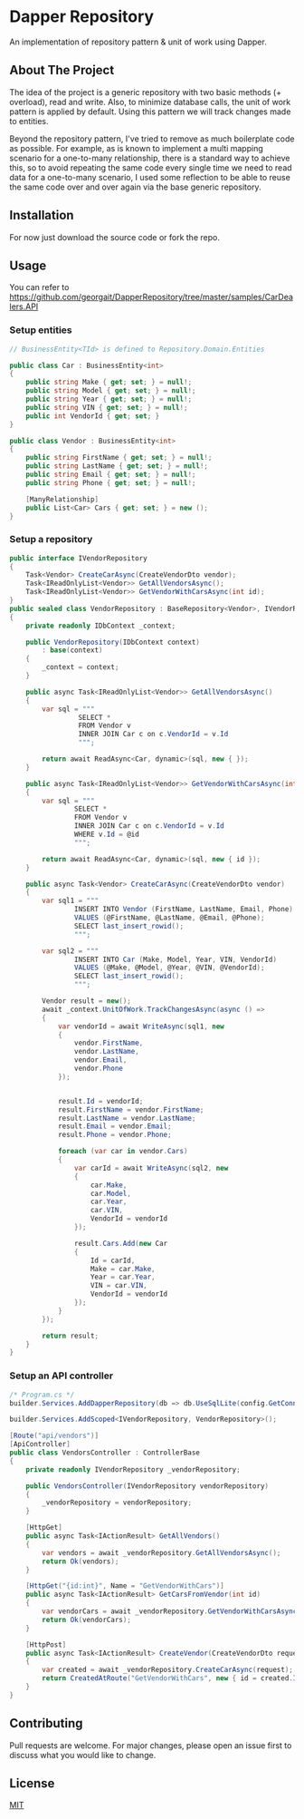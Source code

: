 # Dapper Repository

An implementation of repository pattern & unit of work using Dapper.

## About The Project

The idea of the project is a generic repository with two basic methods (+ overload), read and write. Also, to minimize database calls, the unit of work pattern is applied by default. Using this pattern we will track changes made to entities.

Beyond the repository pattern, I've tried to remove as much boilerplate code as possible. For example, as is known to implement a multi mapping scenario for a one-to-many relationship, there is a standard way to achieve this, so to avoid repeating the same code every single time we need to read data for a one-to-many scenario, I used some reflection to be able to reuse the same code over and over again via the base generic repository.

## Installation

For now just download the source code or fork the repo.

## Usage

You can refer to https://github.com/georgait/DapperRepository/tree/master/samples/CarDealers.API

### Setup entities

```C#
// BusinessEntity<TId> is defined to Repository.Domain.Entities

public class Car : BusinessEntity<int>
{
    public string Make { get; set; } = null!;
    public string Model { get; set; } = null!;
    public string Year { get; set; } = null!;
    public string VIN { get; set; } = null!;
    public int VendorId { get; set; }
}

public class Vendor : BusinessEntity<int>
{
    public string FirstName { get; set; } = null!;
    public string LastName { get; set; } = null!;
    public string Email { get; set; } = null!;
    public string Phone { get; set; } = null!;

    [ManyRelationship]
    public List<Car> Cars { get; set; } = new ();
}
```

### Setup a repository

```C#
public interface IVendorRepository
{
    Task<Vendor> CreateCarAsync(CreateVendorDto vendor);
    Task<IReadOnlyList<Vendor>> GetAllVendorsAsync();
    Task<IReadOnlyList<Vendor>> GetVendorWithCarsAsync(int id);
}
public sealed class VendorRepository : BaseRepository<Vendor>, IVendorRepository
{
    private readonly IDbContext _context;

    public VendorRepository(IDbContext context)
        : base(context)
    {
        _context = context;
    }

    public async Task<IReadOnlyList<Vendor>> GetAllVendorsAsync()
    {
        var sql = """
                 SELECT *
                 FROM Vendor v
                 INNER JOIN Car c on c.VendorId = v.Id
                 """;

        return await ReadAsync<Car, dynamic>(sql, new { });
    }

    public async Task<IReadOnlyList<Vendor>> GetVendorWithCarsAsync(int id)
    {
        var sql = """
                SELECT *
                FROM Vendor v
                INNER JOIN Car c on c.VendorId = v.Id
                WHERE v.Id = @id
                """;

        return await ReadAsync<Car, dynamic>(sql, new { id });
    }

    public async Task<Vendor> CreateCarAsync(CreateVendorDto vendor)
    {
        var sql1 = """
                INSERT INTO Vendor (FirstName, LastName, Email, Phone)
                VALUES (@FirstName, @LastName, @Email, @Phone);
                SELECT last_insert_rowid();
                """;

        var sql2 = """
                INSERT INTO Car (Make, Model, Year, VIN, VendorId)
                VALUES (@Make, @Model, @Year, @VIN, @VendorId);
                SELECT last_insert_rowid();
                """;

        Vendor result = new();
        await _context.UnitOfWork.TrackChangesAsync(async () =>
        {
            var vendorId = await WriteAsync(sql1, new
            {
                vendor.FirstName,
                vendor.LastName,
                vendor.Email,
                vendor.Phone
            });


            result.Id = vendorId;
            result.FirstName = vendor.FirstName;
            result.LastName = vendor.LastName;
            result.Email = vendor.Email;
            result.Phone = vendor.Phone;

            foreach (var car in vendor.Cars)
            {
                var carId = await WriteAsync(sql2, new
                {
                    car.Make,
                    car.Model,
                    car.Year,
                    car.VIN,
                    VendorId = vendorId
                });

                result.Cars.Add(new Car
                {
                    Id = carId,
                    Make = car.Make,
                    Year = car.Year,
                    VIN = car.VIN,
                    VendorId = vendorId
                });
            }
        });

        return result;
    }
}
```

### Setup an API controller

```C#
/* Program.cs */
builder.Services.AddDapperRepository(db => db.UseSqlLite(config.GetConnectionString("Default")!));

builder.Services.AddScoped<IVendorRepository, VendorRepository>();
```

```C#
[Route("api/vendors")]
[ApiController]
public class VendorsController : ControllerBase
{
    private readonly IVendorRepository _vendorRepository;

    public VendorsController(IVendorRepository vendorRepository)
	{
        _vendorRepository = vendorRepository;
    }

    [HttpGet]
    public async Task<IActionResult> GetAllVendors()
    {
        var vendors = await _vendorRepository.GetAllVendorsAsync();
        return Ok(vendors);
    }

    [HttpGet("{id:int}", Name = "GetVendorWithCars")]
    public async Task<IActionResult> GetCarsFromVendor(int id)
    {
        var vendorCars = await _vendorRepository.GetVendorWithCarsAsync(id);
        return Ok(vendorCars);
    }

    [HttpPost]
    public async Task<IActionResult> CreateVendor(CreateVendorDto request)
    {
        var created = await _vendorRepository.CreateCarAsync(request);
        return CreatedAtRoute("GetVendorWithCars", new { id = created.Id }, created);
    }
}
```

## Contributing

Pull requests are welcome. For major changes, please open an issue first
to discuss what you would like to change.

## License

[MIT](https://choosealicense.com/licenses/mit/)
